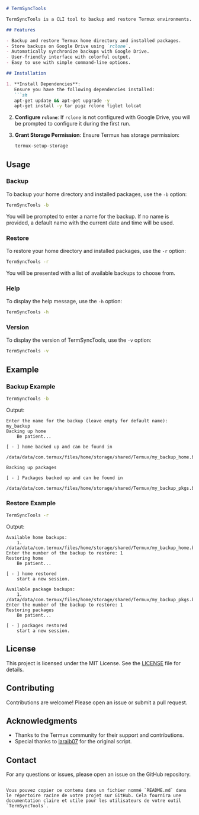 ```markdown
# TermSyncTools

TermSyncTools is a CLI tool to backup and restore Termux environments. It allows you to easily backup your home directory and installed packages, and restore them when needed. The backups are stored on Google Drive using `rclone`.

## Features

- Backup and restore Termux home directory and installed packages.
- Store backups on Google Drive using `rclone`.
- Automatically synchronize backups with Google Drive.
- User-friendly interface with colorful output.
- Easy to use with simple command-line options.

## Installation

1. **Install Dependencies**:
   Ensure you have the following dependencies installed:
   ```sh
   apt-get update && apt-get upgrade -y
   apt-get install -y tar pigz rclone figlet lolcat
   ```

2. **Configure `rclone`**:
   If `rclone` is not configured with Google Drive, you will be prompted to configure it during the first run.

3. **Grant Storage Permission**:
   Ensure Termux has storage permission:
   ```sh
   termux-setup-storage
   ```

## Usage

### Backup

To backup your home directory and installed packages, use the `-b` option:
```sh
TermSyncTools -b
```
You will be prompted to enter a name for the backup. If no name is provided, a default name with the current date and time will be used.

### Restore

To restore your home directory and installed packages, use the `-r` option:
```sh
TermSyncTools -r
```
You will be presented with a list of available backups to choose from.

### Help

To display the help message, use the `-h` option:
```sh
TermSyncTools -h
```

### Version

To display the version of TermSyncTools, use the `-v` option:
```sh
TermSyncTools -v
```

## Example

### Backup Example
```sh
TermSyncTools -b
```
Output:
```
Enter the name for the backup (leave empty for default name): my_backup
Backing up home
    Be patient...

[ - ] home backed up and can be found in
    /data/data/com.termux/files/home/storage/shared/Termux/my_backup_home.bak

Backing up packages

[ - ] Packages backed up and can be found in
    /data/data/com.termux/files/home/storage/shared/Termux/my_backup_pkgs.bak
```

### Restore Example
```sh
TermSyncTools -r
```
Output:
```
Available home backups:
    1. /data/data/com.termux/files/home/storage/shared/Termux/my_backup_home.bak
Enter the number of the backup to restore: 1
Restoring home
    Be patient...

[ - ] home restored
    start a new session.

Available package backups:
    1. /data/data/com.termux/files/home/storage/shared/Termux/my_backup_pkgs.bak
Enter the number of the backup to restore: 1
Restoring packages
    Be patient...

[ - ] packages restored
    start a new session.
```

## License

This project is licensed under the MIT License. See the [LICENSE](LICENSE) file for details.

## Contributing

Contributions are welcome! Please open an issue or submit a pull request.

## Acknowledgments

- Thanks to the Termux community for their support and contributions.
- Special thanks to [laraib07](https://github.com/laraib07) for the original script.

## Contact

For any questions or issues, please open an issue on the GitHub repository.
```

Vous pouvez copier ce contenu dans un fichier nommé `README.md` dans le répertoire racine de votre projet sur GitHub. Cela fournira une documentation claire et utile pour les utilisateurs de votre outil `TermSyncTools`.
